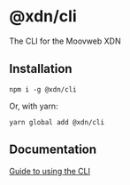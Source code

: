 # @xdn/cli

The CLI for the Moovweb XDN

## Installation

```
npm i -g @xdn/cli
```

Or, with yarn:

```
yarn global add @xdn/cli
```

## Documentation

[Guide to using the CLI](https://xdn-docs.moovweb.com/guides/cli)